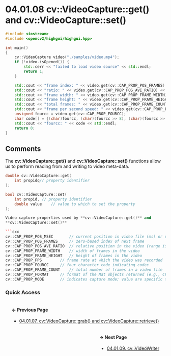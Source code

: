 # 04.01.08 cv::VideoCapture::get&lpar;&rpar; and cv::VideoCapture::set&lpar;&rpar;

```cxx
#include <iostream>
#include <opencv2/highgui/highgui.hpp>

int main()
{
	cv::VideoCapture video("./samples/video.mp4");
	if (!video.isOpened()) {
		std::cerr << "failed to load video source" << std::endl;
		return 1;
	}

	std::cout << "frame index: " << video.get(cv::CAP_PROP_POS_FRAMES) << std::endl;
	std::cout << "ratio: " << video.get(cv::CAP_PROP_POS_AVI_RATIO) << std::endl;
	std::cout << "frame width: " << video.get(cv::CAP_PROP_FRAME_WIDTH) << std::endl;
	std::cout << "frame height: " << video.get(cv::CAP_PROP_FRAME_HEIGHT) << std::endl;
	std::cout << "total frames: " << video.get(cv::CAP_PROP_FRAME_COUNT) << std::endl;
	std::cout << "frame per second speed: " << video.get(cv::CAP_PROP_FPS) << std::endl;
	unsigned fourcc = video.get(cv::CAP_PROP_FOURCC);
	char code[] = {(char)fourcc, (char)(fourcc >> 8), (char)(fourcc >> 16), (char)(fourcc >> 24), '\0'};
	std::cout << "fourcc: " << code << std::endl;
	return 0;
}

```

## <span title="References: Learning OpenCV 3 - pages 194 through 196&#13;&#09;&#09;&nbsp;">Comments</span>

The **cv::VideoCapture::get()** and **cv::VideoCapture::set()** functions allow us
to perform reading from and writing to video meta-data.

```cxx
double cv::VideoCapture::get(
	int propidq// property identifier
);

bool cv::VideoCapture::set(
	int propid,	// property identifier 
	double value	// value to which to set the property
);

Video capture properties used by **cv::VideoCapture::get()** and
**cv::VideoCapture::set()**

```cxx
cv::CAP_PROP_POS_MSEC		// current position in video file (ms) or video capture timestamp
cv::CAP_PROP_POS_FRAMES		// zero-based index of next frame
cv::CAP_PROP_POS_AVI_RATIO	// relative position in the video (range is 0.0 to 1.0)
cv::CAP_PROP_FRAME_WIDTH	// width of frames in the video
cv::CAP_PROP_FRAME_HEIGHT	// height of frames in the video
cv::CAP_PROP_FPS		// frame rate at which the video was recorded
cv::CAP_PROP_FOURCC		// four character code indicating codec
cv::CAP_PROP_FRAME_COUNT	// total number of frames in a video file
cv::CAP_PROP_FORMAT		// format of the Mat objects returned (e.g., CV_8UC3)
cv::CAP_PROP_MODE		// indicates capture mode; value are specific to video backend being used (e.g., DC1394)
```

### Quick Access

<div class="previous_page" style="float:left;margin-left:20px;margin-right:20px">

#### &#8592; Previous Page

* [04.01.07. cv::VideoCapture::grab&lpar;&rpar; and cv::VideoCapture::retrieve&lpar;&rpar;](./../../04.functions/01.data_files/07.grab-retrieve.md)

</div>
<div class="next_page" style="float:right;margin-left:20px;margin-right:20px">

#### &#8594; Next Page

* [04.01.09. cv::VideoWriter](./../../04.functions/01.data_files/09.video-writer.md)

</div>
